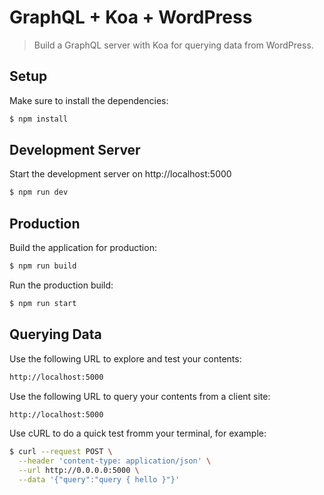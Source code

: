 # GraphQL + Koa + WordPress

> Build a GraphQL server with Koa for querying data from WordPress.

## Setup

Make sure to install the dependencies:

```bash
$ npm install
```

## Development Server

Start the development server on http://localhost:5000

```bash
$ npm run dev
```

## Production

Build the application for production:

```bash
$ npm run build
```

Run the production build:

```bash
$ npm run start
```

## Querying Data

Use the following URL to explore and test your contents:

```bash
http://localhost:5000
```

Use the following URL to query your contents from a client site:

```bash
http://localhost:5000
```

Use cURL to do a quick test fromm your terminal, for example:

```bash
$ curl --request POST \
  --header 'content-type: application/json' \
  --url http://0.0.0.0:5000 \
  --data '{"query":"query { hello }"}'
```
